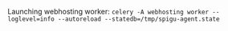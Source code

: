 Launching webhosting worker:
```celery -A webhosting worker --loglevel=info --autoreload --statedb=/tmp/spigu-agent.state```

